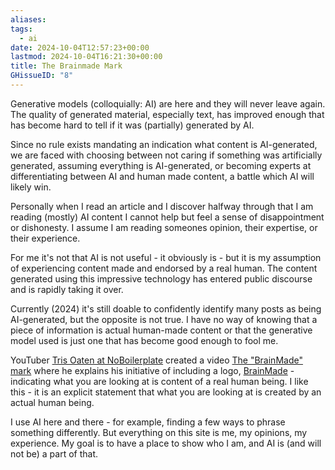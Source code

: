 ```yaml
---
aliases: 
tags:
  - ai
date: 2024-10-04T12:57:23+00:00
lastmod: 2024-10-04T16:21:30+00:00
title: The Brainmade Mark
GHissueID: "8"
---
```

Generative models (colloquially: AI) are here and they will never leave again. The quality of generated material, especially text, has improved enough that has become hard to tell if it was (partially) generated by AI.

Since no rule exists mandating an indication what content is AI-generated, we are faced with choosing between not caring if something was artificially generated, assuming everything is AI-generated, or becoming experts at differentiating between AI and human made content, a battle which AI will likely win.

Personally when I read an article and I discover halfway through that I am reading (mostly) AI content I cannot help but feel a sense of disappointment or dishonesty. I assume I am reading someones opinion, their expertise, or their experience.

For me it's not that AI is not useful - it obviously is - but it is my assumption of experiencing content made and endorsed by a real human. The content generated using this impressive technology has entered public discourse and is rapidly taking it over. 

Currently (2024) it's still doable to confidently identify many posts as being AI-generated, but the opposite is not true. I have no way of knowing that a piece of information is actual human-made content or that the generative model used is just one that has become good enough to fool me.

YouTuber [Tris Oaten at NoBoilerplate](https://www.youtube.com/@NoBoilerplate) created a video  [The "BrainMade" mark](https://www.youtube.com/watch?v=kul0z3OTmVM) where he explains his initiative of including a logo, [BrainMade](https://brainmade.org/) - indicating what you are looking at is content of a real human being. I like this - it is an explicit statement that what you are looking at is created by an actual human being.

I use AI here and there - for example, finding a few ways to phrase something differently. But everything on this site is me, my opinions, my experience. My goal is to have a place to show who I am, and AI is (and will not be) a part of that.